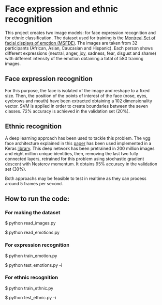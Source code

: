 # Face expression and ethnic recognition

This project creates two image models: for face expression recognition and for ethnic classification. The dataset used for training is the [Montreal Set of facial displays of emotion (MSFDE)](http://www.psychophysiolab.com/msfde/terms.php). The images are taken from 32 participants (African, Asian, Caucasian and Hispanic). Each person shows different expressions (neutral, anger, joy, sadness, fear, disgust and shame) with different intensity of the emotion obtaining a total of 580 training images.

## Face expression recognition
For this purpose, the face is isolated of the image and reshape to a fixed size. 
Then, the position of the points of interest of the face (nose, eyes, eyebrows and mouth) have been extracted obtaining a 102 dimensionality vector. SVM is applied in order to create boundaries between the seven classes. 72% accuracy is achieved in the validation set (20%).

## Ethnic recognition
A deep learning approach has been used to tackle this problem. The vgg face architecture explained in this [paper](https://www.robots.ox.ac.uk/~vgg/publications/2015/Parkhi15/parkhi15.pdf) has been used implemented in a Keras [library](https://github.com/rcmalli/keras-vggface). This deep network has been pretrained in 200 million images and eight million unique identities, then, removing the last two fully connected layers, retrained for this problem using stochastic gradient descent with Nesterov momentum. It obtains 95% accuracy in the validation set (30%).

Both approachs may be feasible to test in realtime as they can process around 5 frames per second.


## How to run the code:

### For making the dataset

$ python read_images.py

$ python read_emotions.py

### For expression recognition

$ python train_emotion.py

$ python test_emotions.py -i <image-path>

### For ethnic recognition

$ python train_ethnic.py

$ python test_ethnic.py -i <image-path>

